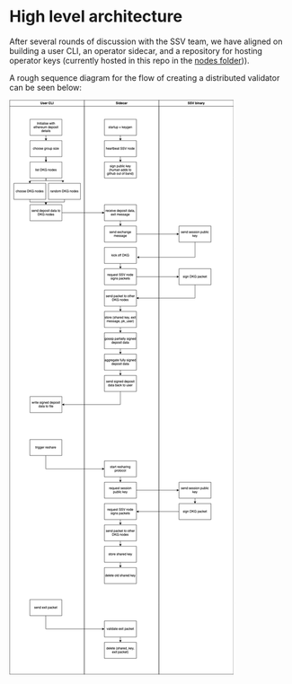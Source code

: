# High level architecture

After several rounds of discussion with the SSV team, we have aligned on building a user CLI, an operator sidecar, and a repository for hosting operator keys (currently hosted in this repo in the [nodes folder](../nodes))).

A rough sequence diagram for the flow of creating a distributed validator can be seen below:

![dkg sidecar flow](./dkg-sidecar-flow.png "User flow")
